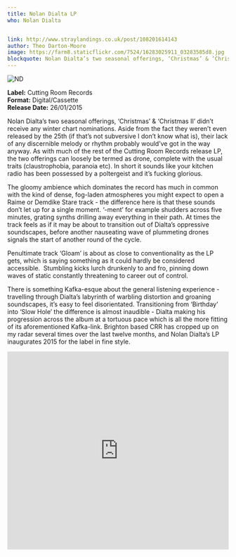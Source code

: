 ```yaml
---
title: Nolan Dialta LP
who: Nolan Dialta


link: http://www.straylandings.co.uk/post/108201614143
author: Theo Darton-Moore
image: https://farm8.staticflickr.com/7524/16283025911_03283585d8.jpg
blockquote: Nolan Dialta’s two seasonal offerings, ‘Christmas’ & ‘Christmas II’ didn’t receive any winter chart nominations. Aside from the fact they weren’t even released by the 25th (if that’s not subversive I don’t know what is), their lack of any discernible melody or rhythm probably would’ve got in the way anyway.
---
```


![ND](https://farm8.staticflickr.com/7512/16095339900_0901ff89c3_t.jpg)

**Label:** Cutting Room Records
<br>**Format:** Digital/Cassette
<br>**Release Date:** 26/01/2015

Nolan Dialta’s two seasonal offerings, ‘Christmas’ & ‘Christmas II’ didn’t receive any winter chart nominations. Aside from the fact they weren’t even released by the 25th (if that’s not subversive I don’t know what is), their lack of any discernible melody or rhythm probably would’ve got in the way anyway. As with much of the rest of the Cutting Room Records release LP, the two offerings can loosely be termed as drone, complete with the usual traits (claustrophobia, paranoia etc). In short it sounds like your kitchen radio has been possessed by a poltergeist and it’s fucking glorious.

The gloomy ambience which dominates the record has much in common with the kind of dense, fog-laden atmospheres you might expect to open a Raime or Demdike Stare track - the difference here is that these sounds don’t let up for a single moment. ‘-ment’ for example shudders across five minutes, grating synths drilling away everything in their path. At times the track feels as if it may be about to transition out of Dialta’s oppressive soundscapes, before another nauseating wave of plummeting drones signals the start of another round of the cycle.

Penultimate track ‘Gloam’ is about as close to conventionality as the LP gets, which is saying something as it could hardly be considered accessible.  Stumbling kicks lurch drunkenly to and fro, pinning down waves of static constantly threatening to career out of control.

There is something Kafka-esque about the general listening experience - travelling through Dialta’s labyrinth of warbling distortion and groaning soundscapes, it’s easy to feel disorientated. Transitioning from ‘Birthday’ into ‘Slow Hole’ the difference is almost inaudible - Dialta making his progression across the album at a tortuous pace which is all the more fitting of its aforementioned Kafka-link. Brighton based CRR has cropped up on my radar several times over the last twelve months, and Nolan Dialta’s LP inaugurates 2015 for the label in fine style.

<iframe src="https://w.soundcloud.com/player/?url=https%3A//api.soundcloud.com/playlists/69803877&amp;color=ff5500&amp;auto_play=false&amp;hide_related=false&amp;show_comments=true&amp;show_user=true&amp;show_reposts=false" width="100%" height="450" frameborder="no"></iframe>